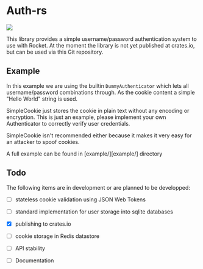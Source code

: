 Auth-rs
=============

[![](https://img.shields.io/badge/crates.io-v0.1.0-red.svg)](https://crates.io/crates/rocket-simpleauth)

This library provides a simple username/password authentication system to use with Rocket.
At the moment the library is not yet published at crates.io, but can be used via this Git repository.

## Example

In this example we are using the builtin `DummyAuthenticator` which lets all username/password combinations through.
As the cookie content a simple "Hello World" string is used.

SimpleCookie just stores the cookie in plain text without any encoding or encryption.
This is just an example, please implement your own Authenticator to correctly verify user credentials.

SimpleCookie isn't recommended either because it makes it very easy for an attacker to spoof cookies.

A full example can be found in [example/][example/] directory

## Todo

The following items are in development or are planned to be developped:

* [ ] stateless cookie validation using JSON Web Tokens
* [ ] standard implementation for user storage into sqlite databases
* [x] publishing to crates.io
* [ ] cookie storage in Redis datastore
* [ ] API stability
* [ ] Documentation

